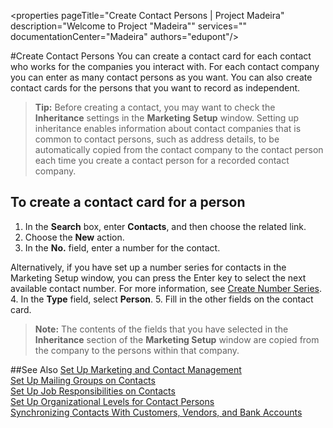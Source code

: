 <properties
                pageTitle="Create Contact Persons | Project Madeira" 
                description="Welcome to Project "Madeira"" 
                services="" 
                documentationCenter="Madeira"
                authors="edupont"/>

#Create Contact Persons
You can create a contact card for each contact who works for the companies you interact with. For each contact company you can enter as many contact persons as you want. You can also create contact cards for the persons that you want to record as independent.

>**Tip:** Before creating a contact, you may want to check the **Inheritance** settings in the **Marketing Setup** window. Setting up inheritance enables information about contact companies that is common to contact persons, such as address details, to be automatically copied from the contact company to the contact person each time you create a contact person for a recorded contact company.

## To create a contact card for a person
1. In the **Search** box, enter **Contacts**, and then choose the related link. 
2. Choose the **New** action.
3. In the **No.** field, enter a number for the contact.

  Alternatively, if you have set up a number series for contacts in the Marketing Setup window, you can press the Enter key to select the next available contact number. For more information, see [Create Number Series](ui-create-number-series.md).
4. In the **Type** field, select **Person**.
5. Fill in the other fields on the contact card. 

>**Note:** The contents of the fields that you have selected in the **Inheritance** section of the **Marketing Setup** window are copied from the company to the persons within that company.
 


##See Also
[Set Up Marketing and Contact Management](marketing-setup-marketing.md)  
[Set Up Mailing Groups on Contacts](marketing-mailing-groups.md#assign-mailing-groups-to-a-contact)  
[Set Up Job Responsibilities on Contacts](marketing-job-responsibilities.md)  
[Set Up Organizational Levels for Contact Persons](marketing-organizational-levels.md)  
[Synchronizing Contacts With Customers, Vendors, and Bank Accounts](marketing-synchronize-contacts-customers-vendors-bank-accounts.md)  


